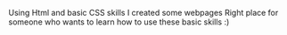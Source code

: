 Using Html and basic CSS skills I created some webpages
Right place for someone who wants to learn how to use these basic skills :)
